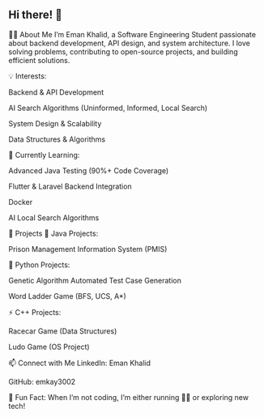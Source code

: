 ## Hi there! 👋 

👩‍💻 About Me
I’m Eman Khalid, a Software Engineering Student passionate about backend development, API design, and system architecture. I love solving problems, contributing to open-source projects, and building efficient solutions.

💡 Interests:

Backend & API Development

AI Search Algorithms (Uninformed, Informed, Local Search)

System Design & Scalability

Data Structures & Algorithms

🌱 Currently Learning:

Advanced Java Testing (90%+ Code Coverage)

Flutter & Laravel Backend Integration

Docker

AI Local Search Algorithms

🔨 Projects
🚀 Java Projects:

Prison Management Information System (PMIS)

🐍 Python Projects:

Genetic Algorithm Automated Test Case Generation

Word Ladder Game (BFS, UCS, A*)

⚡ C++ Projects:

Racecar Game (Data Structures)

Ludo Game (OS Project)

📫 Connect with Me
LinkedIn: Eman Khalid

GitHub: emkay3002

📌 Fun Fact: When I’m not coding, I’m either running 🏃‍♀️ or exploring new tech!
